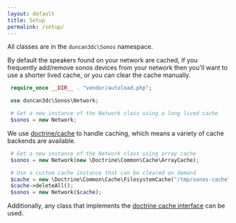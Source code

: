 ```yaml
---
layout: default
title: Setup
permalink: /setup/
---
```


All classes are in the `duncan3dc\Sonos` namespace.

By default the speakers found on your network are cached, if you frequently add/remove sonos devices from your network then you'll want to use a shorter lived cache, or you can clear the cache manually.

~~~php
 require_once __DIR__ . "vendor/autoload.php";

 use duncan3dc\Sonos\Network;

 # Get a new instance of the Network class using a long lived cache
 $sonos = new Network;
~~~


We use [doctrine/cache](http://doctrine-common.readthedocs.org/en/latest/reference/caching.html) to handle caching, which means a variety of cache backends are available.

~~~php
 # Get a new instance of the Network class using array cache
 $sonos = new Network(new \Doctrine\Common\Cache\ArrayCache);

 # Use a custom cache instance that can be cleared on demand
 $cache = new \Doctrine\Common\Cache\FilesystemCache("/tmp/sonos-cache");
 $cache->deleteAll();
 $sonos = new Network($cache);
~~~


Additionally, any class that implements the [doctrine cache interface](https://github.com/doctrine/cache/blob/master/lib/Doctrine/Common/Cache/Cache.php) can be used.

